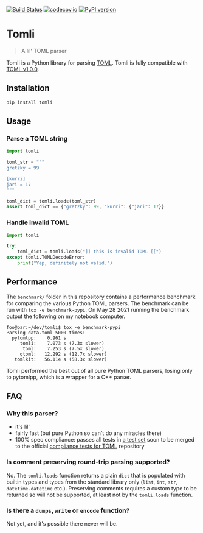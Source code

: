 [![Build Status](https://github.com/hukkinj1/tomli/workflows/Tests/badge.svg?branch=master)](https://github.com/hukkinj1/tomli/actions?query=workflow%3ATests+branch%3Amaster+event%3Apush)
[![codecov.io](https://codecov.io/gh/hukkinj1/tomli/branch/master/graph/badge.svg)](https://codecov.io/gh/hukkinj1/tomli)
[![PyPI version](https://img.shields.io/pypi/v/tomli)](https://pypi.org/project/tomli)

# Tomli

> A lil' TOML parser

Tomli is a Python library for parsing [TOML](https://toml.io).
Tomli is fully compatible with [TOML v1.0.0](https://toml.io/en/v1.0.0).

## Installation

```bash
pip install tomli
```

## Usage

### Parse a TOML string

```python
import tomli

toml_str = """
gretzky = 99

[kurri]
jari = 17
"""

toml_dict = tomli.loads(toml_str)
assert toml_dict == {"gretzky": 99, "kurri": {"jari": 17}}
```

### Handle invalid TOML

```python
import tomli

try:
    toml_dict = tomli.loads("]] this is invalid TOML [[")
except tomli.TOMLDecodeError:
    print("Yep, definitely not valid.")
```

## Performance

The `benchmark/` folder in this repository contains a performance benchmark for comparing the various Python TOML parsers.
The benchmark can be run with `tox -e benchmark-pypi`.
On May 28 2021 running the benchmark output the following on my notebook computer.

```console
foo@bar:~/dev/tomli$ tox -e benchmark-pypi
Parsing data.toml 5000 times:
  pytomlpp:    0.961 s
     tomli:    7.073 s (7.3x slower)
      toml:    7.253 s (7.5x slower)
     qtoml:   12.292 s (12.7x slower)
   tomlkit:   56.114 s (58.3x slower)
```

Tomli performed the best out of all pure Python TOML parsers,
losing only to pytomlpp, which is a wrapper for a C++ parser.

## FAQ

### Why this parser?

- it's lil'
- fairly fast (but pure Python so can't do any miracles there)
- 100% spec compliance: passes all tests in [a test set](https://github.com/toml-lang/compliance/pull/8) soon to be merged to the official [compliance tests for TOML](https://github.com/toml-lang/compliance) repository

### Is comment preserving round-trip parsing supported?

No. The `tomli.loads` function returns a plain `dict` that is populated with builtin types and types from the standard library only
(`list`, `int`, `str`, `datetime.datetime` etc.).
Preserving comments requires a custom type to be returned so will not be supported,
at least not by the `tomli.loads` function.

### Is there a `dumps`, `write` or `encode` function?

Not yet, and it's possible there never will be.

